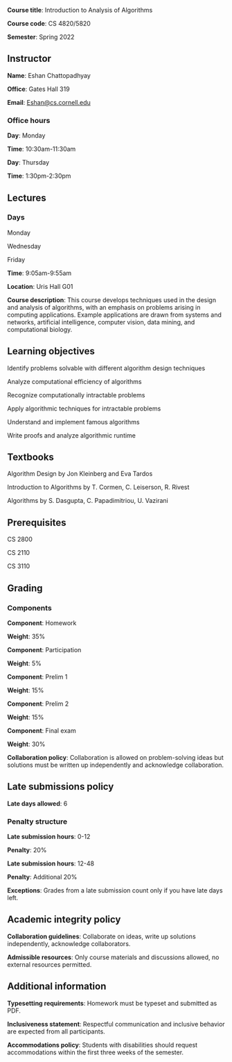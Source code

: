  **Course title**: Introduction to Analysis of Algorithms

 **Course code**: CS 4820/5820

 **Semester**: Spring 2022

## Instructor
 **Name**: Eshan Chattopadhyay

 **Office**: Gates Hall 319

 **Email**: Eshan@cs.cornell.edu

### Office hours
 **Day**: Monday

 **Time**: 10:30am-11:30am

 **Day**: Thursday

 **Time**: 1:30pm-2:30pm

## Lectures
### Days
Monday

Wednesday

Friday

 **Time**: 9:05am-9:55am

 **Location**: Uris Hall G01

 **Course description**: This course develops techniques used in the design and analysis of algorithms, with an emphasis on problems arising in computing applications. Example applications are drawn from systems and networks, artificial intelligence, computer vision, data mining, and computational biology.

## Learning objectives
Identify problems solvable with different algorithm design techniques

Analyze computational efficiency of algorithms

Recognize computationally intractable problems

Apply algorithmic techniques for intractable problems

Understand and implement famous algorithms

Write proofs and analyze algorithmic runtime

## Textbooks
Algorithm Design by Jon Kleinberg and Eva Tardos

Introduction to Algorithms by T. Cormen, C. Leiserson, R. Rivest

Algorithms by S. Dasgupta, C. Papadimitriou, U. Vazirani

## Prerequisites
CS 2800

CS 2110

CS 3110

## Grading
### Components
 **Component**: Homework

 **Weight**: 35%

 **Component**: Participation

 **Weight**: 5%

 **Component**: Prelim 1

 **Weight**: 15%

 **Component**: Prelim 2

 **Weight**: 15%

 **Component**: Final exam

 **Weight**: 30%

 **Collaboration policy**: Collaboration is allowed on problem-solving ideas but solutions must be written up independently and acknowledge collaboration.

## Late submissions policy
 **Late days allowed**: 6

### Penalty structure
 **Late submission hours**: 0-12

 **Penalty**: 20%

 **Late submission hours**: 12-48

 **Penalty**: Additional 20%

 **Exceptions**: Grades from a late submission count only if you have late days left.

## Academic integrity policy
 **Collaboration guidelines**: Collaborate on ideas, write up solutions independently, acknowledge collaborators.

 **Admissible resources**: Only course materials and discussions allowed, no external resources permitted.

## Additional information
 **Typesetting requirements**: Homework must be typeset and submitted as PDF.

 **Inclusiveness statement**: Respectful communication and inclusive behavior are expected from all participants.

 **Accommodations policy**: Students with disabilities should request accommodations within the first three weeks of the semester.

